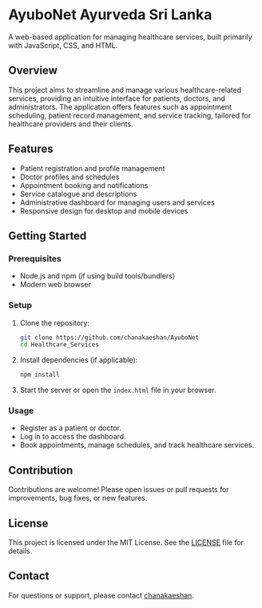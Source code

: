 # AyuboNet Ayurveda Sri Lanka

A web-based application for managing healthcare services, built primarily with JavaScript, CSS, and HTML.

## Overview

This project aims to streamline and manage various healthcare-related services, providing an intuitive interface for patients, doctors, and administrators. The application offers features such as appointment scheduling, patient record management, and service tracking, tailored for healthcare providers and their clients.

## Features

- Patient registration and profile management
- Doctor profiles and schedules
- Appointment booking and notifications
- Service catalogue and descriptions
- Administrative dashboard for managing users and services
- Responsive design for desktop and mobile devices

## Getting Started

### Prerequisites

- Node.js and npm (if using build tools/bundlers)
- Modern web browser

### Setup

1. Clone the repository:
    ```bash
    git clone https://github.com/chanakaeshan/AyuboNet
    cd Healthcare_Services
    ```
2. Install dependencies (if applicable):
    ```bash
    npm install
    ```
3. Start the server or open the `index.html` file in your browser.

### Usage

- Register as a patient or doctor.
- Log in to access the dashboard.
- Book appointments, manage schedules, and track healthcare services.


## Contribution

Contributions are welcome! Please open issues or pull requests for improvements, bug fixes, or new features.

## License

This project is licensed under the MIT License. See the [LICENSE](LICENSE) file for details.

## Contact

For questions or support, please contact [chanakaeshan](https://github.com/chanakaeshan).
